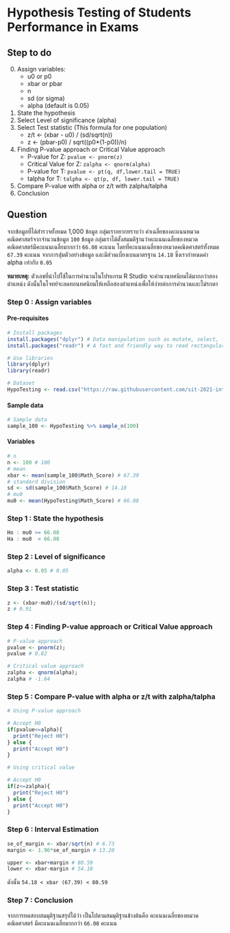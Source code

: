 # Hypothesis Testing of Students Performance in Exams

## Step to do

0. Assign variables:
   - u0 or p0
   - xbar or pbar
   - n
   - sd (or sigma)
   - alpha (default is 0.05)
1. State the hypothesis
2. Select Level of significance (alpha)
3. Select Test statistic (This formula for one population)
   - z/t <- (xbar - u0) / (sd/sqrt(n))
   - z <- (pbar-p0) / sqrt((p0\*(1-p0))/n)
4. Finding P-value approach or Critical Value approach
   - P-value for Z: `pvalue <- pnorm(z)`
   - Critical Value for Z: `zalpha <- qnorm(alpha)`
   - P-value for T: `pvalue <- pt(q, df,lower.tail = TRUE)`
   - talpha for T: `talpha <- qt(p, df, lower.tail = TRUE)`
5. Compare P-value with alpha or z/t with zalpha/talpha
6. Conclusion

## Question

จากข้อมูลที่ได้สำรวจทั้งหมด 1,000 ข้อมูล กลุ่มเราอยากทราบว่า ค่าเฉลี่ยของคะแนนหมวดคณิตศาสตร์จากจำนวนข้อมูล `100` ข้อมูล กลุ่มเราได้ตั้งสมมติฐานว่าคะแนนเฉลี่ยของหมวดคณิตศาสตร์มีคะแนนเฉลี่ยมากกว่า `66.08` คะแนน โดยที่คะแนนเฉลี่ยของหมวดคณิตศาสตร์ทั้งหมด `67.39` คะแนน จากการสุ่มตัวอย่างข้อมูล และมีส่วนเบี่ยงเบนมาตรฐาน `14.18` ซึ่งเรากำหนดค่า alpha เท่ากับ `0.05`

**หมายเหตุ:** ตัวเลขที่นำไปใช้ในการคำนวนในโปรแกรม R Studio จะคำนวนทศนิยมได้มากกว่าสองตำแหน่ง ดังนั้นในโจทย์จะลดทอนทศนิยมให้เหลือสองตำแหน่งเพื่อให้ง่ายต่อการคำนวนและไม่รกตา

### Step 0 : Assign variables

#### Pre-requisites

```R
# Install packages
install.packages("dplyr") # Data manipulation such as mutate, select, filter, etc.
install.packages("readr") # A fast and friendly way to read rectangular data

# Use libraries
library(dplyr)
library(readr)

# Dataset
HypoTesting <- read.csv("https://raw.githubusercontent.com/sit-2021-int214/017-StudentPerf_inExam/main/StudentsPerformance_Clean.csv")
```

#### Sample data

```R
# Sample data
sample_100 <- HypoTesting %>% sample_n(100)
```

#### Variables

```R
# n
n <- 100 # 100
# mean
xbar <- mean(sample_100$Math_Score) # 67.39
# standard division
sd <- sd(sample_100$Math_Score) # 14.18
# mu0
mu0 <- mean(HypoTesting$Math_Score) # 66.08
```

### Step 1 : State the hypothesis

```R
Ho : mu0 >= 66.08
Ha : mu0  < 66.08
```

### Step 2 : Level of significance

```R
alpha <- 0.05 # 0.05
```

### Step 3 : Test statistic

```R
z <- (xbar-mu0)/(sd/sqrt(n));
z # 0.91
```

### Step 4 : Finding P-value approach or Critical Value approach

```R
# P-value approach
pvalue <- pnorm(z);
pvalue # 0.82

# Critical value approach
zalpha <- qnorm(alpha);
zalpha # -1.64
```

### Step 5 : Compare P-value with alpha or z/t with zalpha/talpha

```R
# Using P-value approach

# Accept H0
if(pvalue<=alpha){
  print("Reject H0")
} else {
  print("Accept H0")
}

# Using critical value

# Accept H0
if(z<=zalpha){
  print("Reject H0")
} else {
  print("Accept H0")
}
```

### Step 6 : Interval Estimation

```R
se_of_margin <- xbar/sqrt(n) # 6.73
margin <- 1.96*se_of_margin # 13.20

upper <- xbar+margin # 80.59
lower <- xbar-margin # 54.18
```

ดังนั้น `54.18 < xbar (67.39) < 80.59`

### Step 7 : Conclusion

จากการทดสอบสมมุติฐานสรุปได้ว่า เป็นไปตามสมมุติฐานข้างต้นคือ คะแนนเฉลี่ยของหมวดคณิตศาสตร์ มีคะแนนเฉลี่ยมากกว่า `66.08` คะแนน

